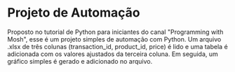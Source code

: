 # Projeto de Automação

Proposto no tutorial de Python para iniciantes do canal "Programming with Mosh", esse é um projeto simples de automação com Python. Um arquivo .xlsx de três colunas (transaction_id, product_id, price) é lido e uma tabela é adicionada com os valores ajustados da terceira coluna. Em seguida, um gráfico simples é gerado e adicionado no arquivo.